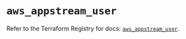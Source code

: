 # `aws_appstream_user`

Refer to the Terraform Registry for docs: [`aws_appstream_user`](https://registry.terraform.io/providers/hashicorp/aws/5.60.0/docs/resources/appstream_user).
